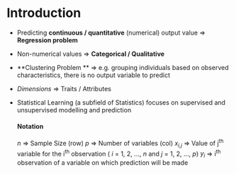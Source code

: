 # Introduction

- Predicting **continuous / quantitative** (numerical) output value => **Regression problem**

- Non-numerical values => **Categorical / Qualitative**

- **Clustering Problem ** => e.g. grouping individuals based on observed characteristics, there is no output variable to predict

- *Dimensions* => Traits / Attributes

- Statistical Learning (a subfield of Statistics) focuses on supervised and unsupervised modelling and prediction

  #### Notation

  *n* => Sample Size (row)
  *p* => Number of variables (col)
  *x<sub>i,j</sub>* => Value of j<sup>th</sup> variable for the i<sup>th</sup> observation ( *i* = 1, 2, ..., *n* and *j* = 1, 2, ..., *p*)
  *y<sub>i</sub>* => i<sup>th</sup> observation of a variable on which prediction will be made

  